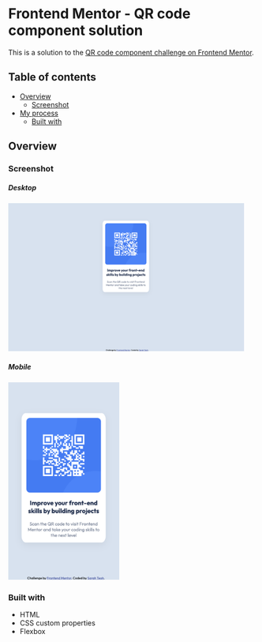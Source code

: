 # Frontend Mentor - QR code component solution

This is a solution to the [QR code component challenge on Frontend Mentor](https://www.frontendmentor.io/challenges/qr-code-component-iux_sIO_H). 

## Table of contents

- [Overview](#overview)
  - [Screenshot](#screenshot)
- [My process](#my-process)
  - [Built with](#built-with)

## Overview

### Screenshot
##### Desktop
<img src="desktop.png" alt="desktop" height="300">

##### Mobile
<img src="mobile.png" alt="mobile" height="400">

### Built with

- HTML
- CSS custom properties
- Flexbox

